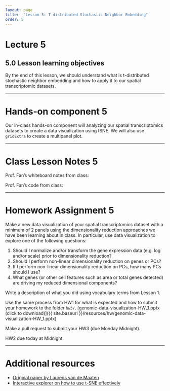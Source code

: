 ```yaml
---
layout: page
title:  "Lesson 5: T-distributed Stochastic Neighbor Embedding"
order: 5
---
```


# Lecture 5

## 5.0 Lesson learning objectives

By the end of this lesson, we should understand what is t-distributed stochastic neighbor embedding and how to apply it to our spatial transcriptomic datasets.

---

# Hands-on component 5

Our in-class hands-on component will analyzing our spatial transcriptomics datasets to create a data visualization using tSNE. We will also use `gridExtra` to create a multipanel plot. 

---

# Class Lesson Notes 5

Prof. Fan’s whiteboard notes from class: 

Prof. Fan’s code from class: 

---

# Homework Assignment 5

Make a new data visualization of your spatial transcriptomics dataset with a minimum of 2 panels using the dimensionality reduction approaches we have been learning about in class. In particular, use data visualization to explore one of the following questions:
1. Should I normalize and/or transform the gene expression data (e.g. log and/or scale) prior to dimensionality reduction?
2. Should I perform non-linear dimensionality reduction on genes or PCs?
3. If I perform non-linear dimensionality reduction on PCs, how many PCs should I use?
4. What genes (or other cell features such as area or total genes detected) are driving my reduced dimensional components?

Write a description of what you did using vocabulary terms from Lesson 1.

Use the same process from HW1 for what is expected and how to submit your homework to the folder `hw3/`.
[genomic-data-visualization-HW_1.pptx (click to download)]({{ site.baseurl }}/resources/hw/genomic-data-visualization-HW_1.pptx)

Make a pull request to submit your HW3 (due Monday Midnight).

HW2 due today at Midnight. 

---

# Additional resources
- [Original paper by Laurens van de Maaten](https://lvdmaaten.github.io/publications/papers/JMLR_2008.pdf)
- [Interactive explorer on how to use t-SNE effectively](https://distill.pub/2016/misread-tsne/)



